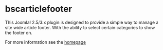 # bscarticlefooter

This Joomla! 2.5/3.x plugin is designed to provide a simple way to manage a site wide article footer. With the ability to select certain categories to show the footer on. 

For more information see the [homepage](http://boarmanservicecompany.com/programs/article-footer-plugin)
